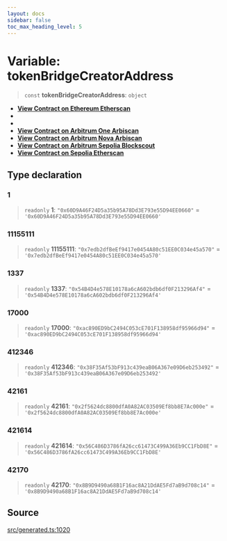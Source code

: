 ```yaml
---
layout: docs
sidebar: false
toc_max_heading_level: 5
---
```


# Variable: tokenBridgeCreatorAddress

> `const` **tokenBridgeCreatorAddress**: `object`

- [__View Contract on Ethereum Etherscan__](https://etherscan.io/address/0x60D9A46F24D5a35b95A78Dd3E793e55D94EE0660)
-
-
- [__View Contract on Arbitrum One Arbiscan__](https://arbiscan.io/address/0x2f5624dc8800dfA0A82AC03509Ef8bb8E7Ac000e)
- [__View Contract on Arbitrum Nova Arbiscan__](https://nova.arbiscan.io/address/0x8B9D9490a68B1F16ac8A21DdAE5Fd7aB9d708c14)
- [__View Contract on Arbitrum Sepolia Blockscout__](https://sepolia-explorer.arbitrum.io/address/0x56C486D3786fA26cc61473C499A36Eb9CC1FbD8E)
- [__View Contract on Sepolia Etherscan__](https://sepolia.etherscan.io/address/0x7edb2dfBeEf9417e0454A80c51EE0C034e45a570)

## Type declaration

### 1

> `readonly` **1**: `"0x60D9A46F24D5a35b95A78Dd3E793e55D94EE0660"` = `'0x60D9A46F24D5a35b95A78Dd3E793e55D94EE0660'`

### 11155111

> `readonly` **11155111**: `"0x7edb2dfBeEf9417e0454A80c51EE0C034e45a570"` = `'0x7edb2dfBeEf9417e0454A80c51EE0C034e45a570'`

### 1337

> `readonly` **1337**: `"0x54B4D4e578E10178a6cA602bdb6df0F213296Af4"` = `'0x54B4D4e578E10178a6cA602bdb6df0F213296Af4'`

### 17000

> `readonly` **17000**: `"0xac890ED9bC2494C053cE701F138958df95966d94"` = `'0xac890ED9bC2494C053cE701F138958df95966d94'`

### 412346

> `readonly` **412346**: `"0x38F35Af53bF913c439eaB06A367e09D6eb253492"` = `'0x38F35Af53bF913c439eaB06A367e09D6eb253492'`

### 42161

> `readonly` **42161**: `"0x2f5624dc8800dfA0A82AC03509Ef8bb8E7Ac000e"` = `'0x2f5624dc8800dfA0A82AC03509Ef8bb8E7Ac000e'`

### 421614

> `readonly` **421614**: `"0x56C486D3786fA26cc61473C499A36Eb9CC1FbD8E"` = `'0x56C486D3786fA26cc61473C499A36Eb9CC1FbD8E'`

### 42170

> `readonly` **42170**: `"0x8B9D9490a68B1F16ac8A21DdAE5Fd7aB9d708c14"` = `'0x8B9D9490a68B1F16ac8A21DdAE5Fd7aB9d708c14'`

## Source

[src/generated.ts:1020](https://github.com/anegg0/arbitrum-orbit-sdk/blob/b24cbe9cd68eb30d18566196d2c909bd4086db10/src/generated.ts#L1020)
